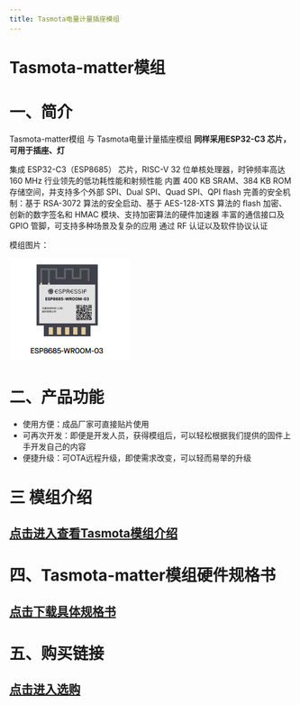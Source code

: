 ```yaml
---
title: Tasmota电量计量插座模组
---
```


# Tasmota-matter模组


# 一、简介
Tasmota-matter模组 与 Tasmota电量计量插座模组 **同样采用ESP32-C3 芯片，可用于插座、灯**

集成 ESP32-C3（ESP8685） 芯片，RISC-V 32 位单核处理器，时钟频率高达 160 MHz
行业领先的低功耗性能和射频性能
内置 400 KB SRAM、384 KB ROM 存储空间，并支持多个外部 SPI、Dual SPI、Quad SPI、QPI flash
完善的安全机制：基于 RSA-3072 算法的安全启动、基于 AES-128-XTS 算法的 flash 加密、创新的数字签名和 HMAC 模块、支持加密算法的硬件加速器
丰富的通信接口及 GPIO 管脚，可支持多种场景及复杂的应用
通过 RF 认证以及软件协议认证

模组图片：

![esp32c3图片](/assets/images/matter/8685-03.png)

# 二、产品功能

- 使用方便：成品厂家可直接贴片使用
- 可再次开发：即便是开发人员，获得模组后，可以轻松根据我们提供的固件上手开发自己的内容
- 便捷升级：可OTA远程升级，即使需求改变，可以轻而易举的升级

#  三 模组介绍
## [点击进入查看Tasmota模组介绍](../../services_support/tasmota/WB02A-8685H4V1_datasheet.md)

# 四、Tasmota-matter模组硬件规格书
## [点击下载具体规格书](../../download/tasmota/tasmota-matter_datasheet.md)

# 五、购买链接
## [点击进入选购](../../buy_sample/tasmota/tasmota-matter.md)
